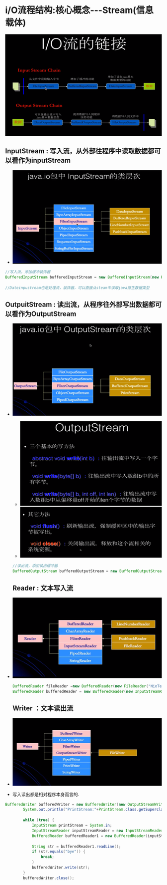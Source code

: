 #  i/O流程结构:核心概念---Stream(信息载体)

![1554425840523](../../../images/1554425840523.png)



## InputStream : 写入流，从外部往程序中读取数据都可以看作为inputStream

+ ![1554425549112](../../../images/1554425549112.png)

```java
//写入流，添加缓冲装饰器
BufferedInputStream bufferedInputStream = new BufferedInputStream(new FileInputStream("path"));

//Dateinpustream也是处理流，装饰器，可以直接从steam中读取java原生数据类型
```





## OutpuitStream : 读出流，从程序往外部写出数据都可以看作为OutputStream

+ ![1554425697147](../../..//images/1554425697147.png)

  + ![1554425656463](../../../images/1554425656463.png)
  + ![1554425672527](../../../images/1554425672527.png)

  ```java
  //读出流，添加读出缓冲器
  BufferedOutputStream bufferedOutputStream = new BufferedOutputStream(new FileOutputStream("path"));
  ```

  

  

  ## Reader : 文本写入流

+ ![1554426040959](../../../images/1554426040959.png)

  

  ```java
  BufferedReader fileReader =new BufferedReader(new FileReader("NioTestIn_13.txt")) ;//默认使用ISO-8859-1编码
  BufferedReader bufferedReader = new BufferedReader(new InputStreamReader(new FileInputStream("filepath"),"UTF-8"));
  ```

  

  ##  Writer ：文本读出流

+ ![1554426052064](../../../images/1554426052064.png)

+ 写入读出都是相对程序本身而言的.

```java
BufferedWriter bufferedWriter = new BufferedWriter(new OutputStreamWriter(new FileOutputStream("OOOOOutput.txt")));
        System.out.println("PrintStream:"+PrintStream.class.getSuperclass().getName());

        while (true) {
            InputStream printStream = System.in;
            InputStreamReader inputStreamReader = new InputStreamReader(printStream);
            BufferedReader bufferedReader1 = new BufferedReader(inputStreamReader);

            String str = bufferedReader1.readLine();
            if (str.equals("bye")) {
                break;
            }
            bufferedWriter.write(str);
        }
        bufferedWriter.close();
```

